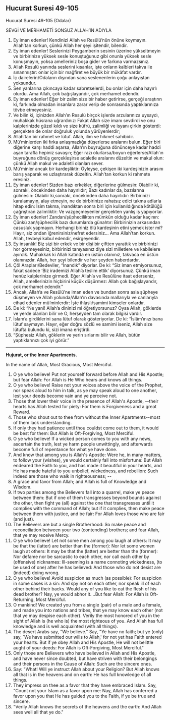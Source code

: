 
## Hucurat Suresi 49-105

Hucurat Suresi 49-105 (Odalar)

SEVGİ VE MERHAMETİ SONSUZ ALLAH’IN ADIYLA

1. Ey iman edenler! Kendinizi Allah ve Resûlü’nün önüne koymayın. Allah’tan korkun, çünkü Allah her şeyi işitendir, bilendir.
2. Ey iman edenler! Seslerinizi Peygamberin sesinin üzerine yükseltmeyin ve birbirinize yüksek sesle konuştuğunuz gibi onunla yüksek sesle konuşmayın, yoksa amelleriniz boşa gider ve farkına varmazsınız.
3. Allah Resulü yanında seslerini kısanlar, işte onların kalbleri takva ile sınanmıştır: onlar için bir mağfiret ve büyük bir mükâfat vardır.
4. İç dairelerin/Odaların dışından sana seslenenlerin çoğu anlayıştan yoksundur.
5. Sen yanlarına çıkıncaya kadar sabretselerdi, bu onlar için daha hayırlı olurdu. Ama Allah, çok bağışlayandır, çok merhamet edendir.
6. Ey iman edenler! Eğer bir zalim size bir haber getirirse, gerçeği araştırın ki, farkında olmadan insanlara zarar verip de sonrasında yaptıklarınıza tövbe etmeyesiniz.
7. Ve bilin ki, içinizden Allah’ın Resulü birçok işlerde arzularınıza uysaydı, muhakkak hüsrana uğrardınız: Fakat Allah size imanı sevdirdi ve onu kalplerinizde güzel kıldı ve size küfrü, zalimliği ve isyanı çirkin gösterdi: gerçekten de onlar doğruluk yolunda yürüyenlerdir;
8. Allah’tan bir rahmet ve lütuf. Allah, ilim ve hikmet sahibidir.
9. Mü’minlerden iki fırka anlaşmazlığa düşerlerse aralarını bulun. Eğer biri diğerine karşı haddi aşarsa, Allah’ın buyruğuna dönünceye kadar haddi aşan tarafla hepiniz savaşın; Eğer razı olurlarsa/boyun eğerlerse/Allah’ın buyruğuna dönüş gerçekleşirse adaletle aralarını düzeltin ve makul olun: çünkü Allah makul ve adaletli olanları sever.
10. Mü’minler ancak bir kardeşliktir: Öyleyse, çekişen iki kardeşinizin arasını barış yaparak ve uzlaştırarak düzeltin. Allah’tan korkun ki rahmete eresiniz.
11. Ey iman edenler! Sizden bazı erkekler, diğerlerine gülmesin: Olabilir ki, sonraki, öncekinden daha hayırlıdır; Bazı kadınlar da, bazılarına gülmesin: Olabilir ki,sonraki, öncekinden daha hayırlıdır: Birbirinizi karalamayın, alay etmeyin, ne de birbirinize rahatsız edici takma adlarla hitap edin: İsim takma, inandıktan sonra biri için kullanıldığında kötülüğü çağrıştıran zalimliktir: Ve vazgeçmeyenler gerçekten yanlış iş yapıyorlar.
12. Ey iman edenler! Zandan/şüphecilikten mümkün olduğu kadar kaçının: Çünkü zan/şüphecilik bazı durumlarda günahtır: Birbirinizin arkasından casusluk yapmayın. Herhangi biriniz ölü kardeşinin etini yemek ister mi? Hayır, siz ondan iğrenirsiniz/nefret edersiniz… Ama Allah’tan korkun. Allah, tevbeyi kabul edendir, esirgeyendir.
13. Ey insanlık! Biz sizi bir erkek ve bir dişi bir çiftten yarattık ve birbirinizi hor görmeyesiniz, birbirinizi tanıyasınız diye sizi milletlere ve kabilelere ayırdık. Muhakkak ki Allah katında en üstün olanınız, takvaca en üstün olanınızdır. Allah, her şeyi bilendir ve her şeyden haberdardır.
14. Çöl Arapları/Bedeviler, “İnandık” diyorlar. De ki: “Siz iman etmiyorsunuz, fakat sadece ‘Biz irademizi Allah’a teslim ettik’ diyorsunuz. Çünkü iman henüz kalplerinize girmedi. Eğer Allah’a ve Resûlüne itaat ederseniz, Allah, amellerinizin hiçbirini küçük düşürmez: Allah çok bağışlayandır, çok merhamet edendir.”
15. Ancak, Allah’a ve Resûlü’ne iman eden ve bundan sonra asla şüpheye düşmeyen ve Allah yolunda/Allah’ın davasında mallarıyla ve canlarıyla cihad edenler mü’minlerdir: İşte ihlaslı/samimi kimseler onlardır.
16. De ki: “Ne yani! Allah’a dininizi mi öğretiyorsunuz? Oysa Allah, göklerde ve yerde olanları bilir ve O, herşeyden tam olarak bilgisi vardır.
17. İslam’a girdiklerini sana lütuf olarak gösteriyorlar. De ki: “İslâm’ınızı bana lütuf saymayın. Hayır, eğer doğru sözlü ve samimi iseniz, Allah size lütufta bulundu ki, sizi imana eriştirdi.
18. “Şüphesiz Allah, göklerin ve yerin sırlarını bilir ve Allah, bütün yaptıklarınızı çok iyi görür.”


----


**Hujurat, or the Inner Apartments.** 

In the name of Allah, Most Gracious, Most Merciful. 



1. O ye who believe! Put not
yourself forward before Allah and His Apostle; but fear Allah:
For Allah is He Who hears and knows all things.
2. O ye who believe! Raise not your voices above the voice of
the Prophet, nor speak aloud to him in talk, as ye may speak
aloud to one another, lest your deeds become vain and ye
perceive not.
3. Those that lower their voice in the presence of Allah's
Apostle, --their hearts has Allah tested for piety: For them is
Forgiveness and a great Reward.
4. Those who shout out to thee from without the Inner
Apartments--most of them lack understanding.
5. If only they had patience until thou couldst come out to
them, it would be best for them: But Allah is Oft-Forgiving,
Most Merciful.
6. O ye who believe! If a wicked person comes to you with any
news, ascertain the truth, lest ye harm people unwittingly, and
afterwards become full of repentance for what ye have done.
7. And know that among you is Allah's Apostle: Were he, in many
matters, to follow your (wishes), ye would certainly fall into
misfortune: But Allah endeared the Faith to you, and has made it
beautiful in your hearts, and He has made hateful to you
unbelief, wickedness, and rebellion: Such indeed are those who
walk in righteousness; --
8. A grace and favor from Allah; and Allah is full of Knowledge
and Wisdom.
9. If two parties among the Believers fall into a quarrel, make
ye peace between them: But if one of them transgresses beyond
bounds against the other, then fight ye (all) against the one
that transgresses until it complies with the command of Allah;
but if it complies, then make peace between them with justice,
and be fair: For Allah loves those who are fair (and just).
10. The Believers are but a single Brotherhood: So make peace
and reconciliation between your two (contending) brothers; and
fear Allah, that ye may receive Mercy.
11. O ye who believe! Let not some men among you laugh at
others: It may be that the (latter) are better than the
(former): Nor let some women laugh at others: It may be that the
(latter) are better than the (former): Nor defame nor be
sarcastic to each other, nor call each other by (offensive)
nicknames: Ill-seeming is a name connoting wickedness, (to be
used of one) after he has believed: And those who do not desist
are (indeed) doing wrong.
12. O ye who believe! Avoid suspicion as much (as possible): For
suspicion in some cases is a sin: And spy not on each other, nor
speak ill of each other behind their backs. Would any of you
like to eat the flesh of his dead brother? Nay, ye would abhor
it. ..But fear Allah: For Allah is Oft-Returning, Most Merciful.
13. O mankind! We created you from a single (pair) of a male and
a female, and made you into nations and tribes, that ye may know
each other (not that ye may despise each other). Verily the most
honored of you in the sight of Allah is (he who is) the most
righteous of you. And Allah has full knowledge and is well
acquainted (with all things).
14. The desert Arabs say, "We believe." Say, "Ye have no faith;
but ye (only) say, `We have submitted our wills to Allah,' for
not yet has Faith entered your hearts. But if ye obey Allah and
His Apostle, He will not belittle aught of your deeds: For Allah
is Oft-Forgiving, Most Merciful."
15. Only those are Believers who have believed in Allah and His
Apostle, and have never since doubted, but have striven with
their belongings and their persons in the Cause of Allah: Such
are the sincere ones.
16. Say: "What! Will ye instruct Allah about your Religion? But
Allah knows all that is in the heavens and on earth: He has full
knowledge of all things.
17. They impress on thee as a favor that they have embraced
Islam. Say, "Count not your Islam as a favor upon me: Nay, Allah
has conferred a favor upon you that He has guided you to the
Faith, if ye be true and sincere.
18. "Verily Allah knows the secrets of the heavens and the
earth: And Allah sees well all that ye do."
